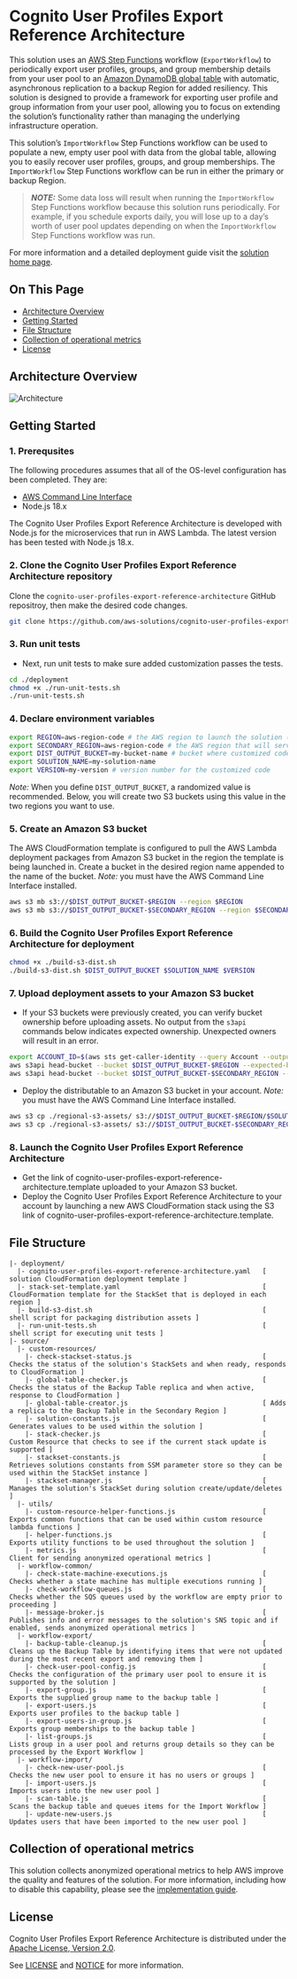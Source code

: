 # Cognito User Profiles Export Reference Architecture
This solution uses an [AWS Step Functions](https://aws.amazon.com/step-functions/) workflow (`ExportWorkflow`) to periodically export user profiles, groups, and group membership details from your user pool to an [Amazon DynamoDB global table](https://aws.amazon.com/dynamodb/global-tables/) with automatic, asynchronous replication to a backup Region for added resiliency. This solution is designed to provide a framework for exporting user profile and group information from your user pool, allowing you to focus on extending the solution’s functionality rather than managing the underlying infrastructure operation. 

This solution’s `ImportWorkflow` Step Functions workflow can be used to populate a new, empty user pool with data from the global table, allowing you to easily recover user profiles, groups, and group memberships. The `ImportWorkflow` Step Functions workflow can be run in either the primary or backup Region.

> **_NOTE:_**  Some data loss will result when running the `ImportWorkflow` Step Functions workflow because this solution runs periodically. For example, if you schedule exports daily, you will lose up to a day’s worth of user pool updates depending on when the `ImportWorkflow` Step Functions workflow was run.

For more information and a detailed deployment guide visit the [solution home page](https://aws.amazon.com/solutions/implementations/cognito-user-profiles-export-reference-architecture/).

## On This Page
- [Architecture Overview](#architecture-overview)
- [Getting Started](#getting-started)
- [File Structure](#file-structure)
- [Collection of operational metrics](#collection-of-operational-metrics)
- [License](#license)

## Architecture Overview

![Architecture](architecture-diagram.png)

## Getting Started
### 1. Prerequsites
The following procedures assumes that all of the OS-level configuration has been completed. They are:
- [AWS Command Line Interface](https://aws.amazon.com/cli/)
- Node.js 18.x

The Cognito User Profiles Export Reference Architecture is developed with Node.js for the microservices that run in AWS Lambda. The latest version has been tested with Node.js 18.x.

### 2. Clone the Cognito User Profiles Export Reference Architecture repository
Clone the ```cognito-user-profiles-export-reference-architecture``` GitHub repositroy, then make the desired code changes.

```bash
git clone https://github.com/aws-solutions/cognito-user-profiles-export-reference-architecture.git
```

### 3. Run unit tests
* Next, run unit tests to make sure added customization passes the tests.
```bash
cd ./deployment
chmod +x ./run-unit-tests.sh
./run-unit-tests.sh
```

### 4. Declare environment variables
```bash
export REGION=aws-region-code # the AWS region to launch the solution (e.g. us-east-1)
export SECONDARY_REGION=aws-region-code # the AWS region that will serve as backup (e.g. eu-central-1)
export DIST_OUTPUT_BUCKET=my-bucket-name # bucket where customized code will reside
export SOLUTION_NAME=my-solution-name
export VERSION=my-version # version number for the customized code
```

_Note:_ When you define `DIST_OUTPUT_BUCKET`, a randomized value is recommended. Below, you will create two S3 buckets using this value in the two regions you want to use. 

### 5. Create an Amazon S3 bucket
The AWS CloudFormation template is configured to pull the AWS Lambda deployment packages from Amazon S3 bucket in the region the template is being launched in. Create a bucket in the desired region name appended to the name of the bucket. _Note:_ you must have the AWS Command Line Interface installed.
```bash
aws s3 mb s3://$DIST_OUTPUT_BUCKET-$REGION --region $REGION
aws s3 mb s3://$DIST_OUTPUT_BUCKET-$SECONDARY_REGION --region $SECONDARY_REGION
```

### 6. Build the Cognito User Profiles Export Reference Architecture for deployment
```bash
chmod +x ./build-s3-dist.sh
./build-s3-dist.sh $DIST_OUTPUT_BUCKET $SOLUTION_NAME $VERSION
```

### 7. Upload deployment assets to your Amazon S3 bucket
* If your S3 buckets were previously created, you can verify bucket ownership before uploading assets. No output from the `s3api` commands below indicates expected ownership. Unexpected owners will result in an error.

```bash
export ACCOUNT_ID=$(aws sts get-caller-identity --query Account --output text)
aws s3api head-bucket --bucket $DIST_OUTPUT_BUCKET-$REGION --expected-bucket-owner $ACCOUNT_ID
aws s3api head-bucket --bucket $DIST_OUTPUT_BUCKET-$SECONDARY_REGION --expected-bucket-owner $ACCOUNT_ID
```

* Deploy the distributable to an Amazon S3 bucket in your account. _Note:_ you must have the AWS Command Line Interface installed.
```bash
aws s3 cp ./regional-s3-assets/ s3://$DIST_OUTPUT_BUCKET-$REGION/$SOLUTION_NAME/$VERSION/ --recursive --acl bucket-owner-full-control
aws s3 cp ./regional-s3-assets/ s3://$DIST_OUTPUT_BUCKET-$SECONDARY_REGION/$SOLUTION_NAME/$VERSION/ --recursive --acl bucket-owner-full-control
```

### 8. Launch the Cognito User Profiles Export Reference Architecture
- Get the link of cognito-user-profiles-export-reference-architecture.template uploaded to your Amazon S3 bucket.
- Deploy the Cognito User Profiles Export Reference Architecture to your account by launching a new AWS CloudFormation stack using the S3 link of cognito-user-profiles-export-reference-architecture.template.

## File Structure
```
|- deployment/
  |- cognito-user-profiles-export-reference-architecture.yaml   [ solution CloudFormation deployment template ]
  |- stack-set-template.yaml                                    [ CloudFormation template for the StackSet that is deployed in each region ]
  |- build-s3-dist.sh                                           [ shell script for packaging distribution assets ]
  |- run-unit-tests.sh                                          [ shell script for executing unit tests ]
|- source/
  |- custom-resources/
    |- check-stackset-status.js                                 [ Checks the status of the solution's StackSets and when ready, responds to CloudFormation ]
    |- global-table-checker.js                                  [ Checks the status of the Backup Table replica and when active, response to CloudFormation ]
    |- global-table-creator.js                                  [ Adds a replica to the Backup Table in the Secondary Region ]
    |- solution-constants.js                                    [ Generates values to be used within the solution ]
    |- stack-checker.js                                         [ Custom Resource that checks to see if the current stack update is supported ]
    |- stackset-constants.js                                    [ Retrieves solutions constants from SSM parameter store so they can be used within the StackSet instance ]
    |- stackset-manager.js                                      [ Manages the solution's StackSet during solution create/update/deletes ]
  |- utils/
    |- custom-resource-helper-functions.js                      [ Exports common functions that can be used within custom resource lambda functions ]
    |- helper-functions.js                                      [ Exports utility functions to be used throughout the solution ]
    |- metrics.js                                               [ Client for sending anonymized operational metrics ]
  |- workflow-common/
    |- check-state-machine-executions.js                        [ Checks whether a state machine has multiple executions running ]
    |- check-workflow-queues.js                                 [ Checks whether the SQS queues used by the workflow are empty prior to proceeding ]
    |- message-broker.js                                        [ Publishes info and error messages to the solution's SNS topic and if enabled, sends anonymized operational metrics ]
  |- workflow-export/
    |- backup-table-cleanup.js                                  [ Cleans up the Backup Table by identifying items that were not updated during the most recent export and removing them ]
    |- check-user-pool-config.js                                [ Checks the configuration of the primary user pool to ensure it is supported by the solution ]
    |- export-group.js                                          [ Exports the supplied group name to the backup table ]
    |- export-users.js                                          [ Exports user profiles to the backup table ]
    |- export-users-in-group.js                                 [ Exports group memberships to the backup table ]
    |- list-groups.js                                           [ Lists group in a user pool and returns group details so they can be processed by the Export Workflow ]
  |- workflow-import/
    |- check-new-user-pool.js                                   [ Checks the new user pool to ensure it has no users or groups ]
    |- import-users.js                                          [ Imports users into the new user pool ]
    |- scan-table.js                                            [ Scans the backup table and queues items for the Import Workflow ]
    |- update-new-users.js                                      [ Updates users that have been imported to the new user pool ]
```

## Collection of operational metrics

This solution collects anonymized operational metrics to help AWS improve the quality and features of the solution. For more information, including how to disable this capability, please see the [implementation guide](https://docs.aws.amazon.com/solutions/latest/cognito-user-profiles-export-reference-architecture/appendix-c.html).

## License
Cognito User Profiles Export Reference Architecture is distributed under the [Apache License, Version 2.0](https://www.apache.org/licenses/LICENSE-2.0).

See [LICENSE](./LICENSE.txt) and [NOTICE](./NOTICE.txt) for more information.
